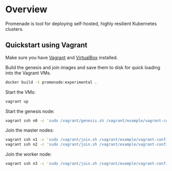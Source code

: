 # Overview

Promenade is tool for deploying self-hosted, highly resilient Kubernetes clusters.

## Quickstart using Vagrant

Make sure you have [Vagrant](https://vagrantup.com) and
[VirtualBox](https://www.virtualbox.org/wiki/Downloads) installed.

Build the genesis and join images and save them to disk for quick loading into
the Vagrant VMs.

```bash
docker build -t promenade:experimental .
```

Start the VMs:

```bash
vagrant up
```

Start the genesis node:

```bash
vagrant ssh n0 -c 'sudo /vagrant/genesis.sh /vagrant/example/vagrant-config.yaml'
```

Join the master nodes:

```bash
vagrant ssh n1 -c 'sudo /vagrant/join.sh /vagrant/example/vagrant-config.yaml'
vagrant ssh n2 -c 'sudo /vagrant/join.sh /vagrant/example/vagrant-config.yaml'
```

Join the worker node:

```bash
vagrant ssh n3 -c 'sudo /vagrant/join.sh /vagrant/example/vagrant-config.yaml'
```
